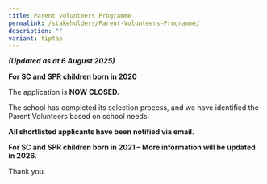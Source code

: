 ```yaml
---
title: Parent Volunteers Programme
permalink: /stakeholders/Parent-Volunteers-Programme/
description: ""
variant: tiptap
---
```

<p><strong><em>(Updated as at 6 August  2025)</em></strong>
</p>
<p><strong><u>For SC&nbsp;and&nbsp;SPR&nbsp;children&nbsp;born in 2020</u></strong>
</p>
<p></p>
<p>The application is <strong>NOW CLOSED.</strong>
</p>
<p>The school has completed its selection process, and we have identified
the Parent Volunteers based on school needs.</p>
<p></p>
<p><strong>All shortlisted applicants have been notified via email.</strong>
</p>
<p></p>
<p><strong>For SC&nbsp;and&nbsp;SPR&nbsp;children&nbsp;born in 2021 – More information will be updated in 2026.</strong>
</p>
<p></p>
<p>Thank you.</p>